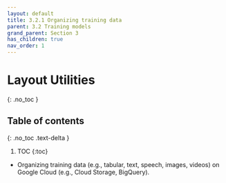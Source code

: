 ```yaml
---
layout: default
title: 3.2.1 Organizing training data
parent: 3.2 Training models
grand_parent: Section 3
has_children: true
nav_order: 1
---
```


# Layout Utilities
{: .no_toc }

## Table of contents
{: .no_toc .text-delta }

1. TOC
{:toc}


* Organizing training data (e.g., tabular, text, speech, images, videos) on Google Cloud (e.g., Cloud Storage, BigQuery).
